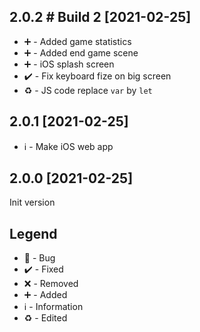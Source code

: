 ## 2.0.2 # Build 2 [2021-02-25]
- ➕ - Added game statistics
- ➕ - Added end game scene
- ➕ - iOS splash screen
- ✔️ - Fix keyboard fize on big screen
- ♻️ - JS code replace `var` by `let`

## 2.0.1 [2021-02-25]
- ℹ️ - Make iOS web app

## 2.0.0 [2021-02-25] 
Init version

## Legend
- 🐛 - Bug
- ✔️ - Fixed
- ❌ - Removed
- ➕ - Added
- ℹ️ - Information
- ♻️ - Edited

